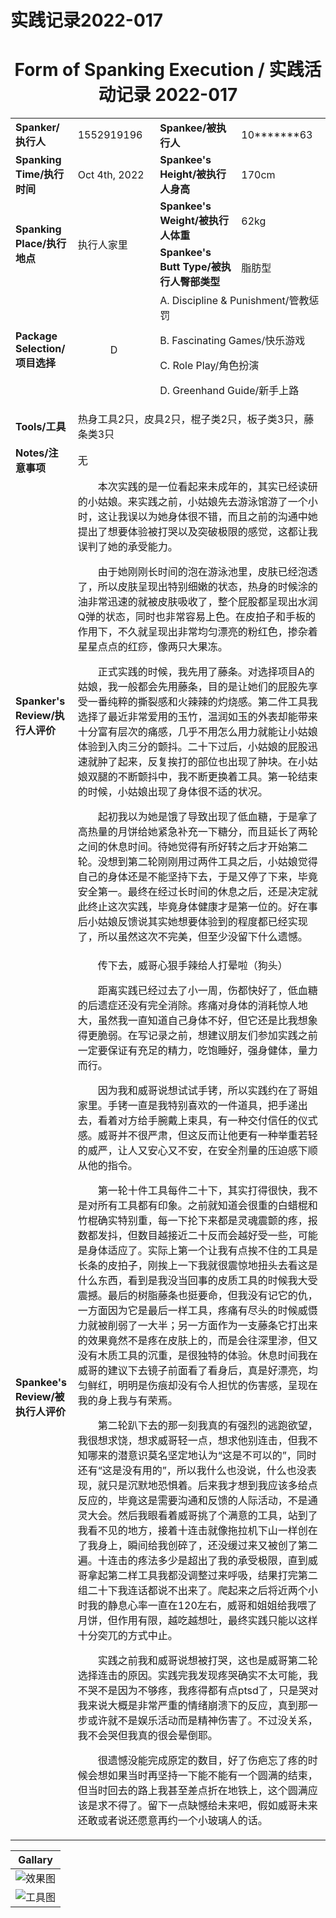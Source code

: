 # 实践记录2022-017

# <center>Form of Spanking Execution / 实践活动记录 2022-017</center>
<table>
    <tr>
        <td><b>Spanker/执行人</b></td>
        <td>1552919196</td>
        <td><b>Spankee/被执行人</b></td>
        <td>10*******63</td>
    </tr>
    <tr>
        <td><b>Spanking Time/执行时间</b></td>
        <td>Oct 4th, 2022</td>
        <td><b>Spankee's Height/被执行人身高</b></td>
        <td>170cm</td>
    </tr>
    <tr>
        <td rowspan=2><b>Spanking Place/执行地点</b></td>
        <td rowspan=2>执行人家里</td>
        <td><b>Spankee's Weight/被执行人体重</b></td>
        <td>62kg</td>
    </tr> 
    <tr>
        <td><b>Spankee's Butt Type/被执行人臀部类型</b></td>
        <td>脂肪型</td>
    </tr>
    <tr>
        <td><b>Package Selection/项目选择</b></td>
        <td style="text-align: center;">D</td>
        <td colspan =2>
        A. Discipline & Punishment/管教惩罚

B. Fascinating Games/快乐游戏

C. Role Play/角色扮演

D. Greenhand Guide/新手上路
        </td>
    </tr>
    <tr>
        <td><b>Tools/工具</b></td>
        <td colspan=3>热身工具2只，皮具2只，棍子类2只，板子类3只，藤条类3只</td>
    </tr>
    <tr>
        <td><b>Notes/注意事项</b></td>
        <td colspan=3>无</td>
    </tr>
    <tr>
        <td><b>Spanker's Review/执行人评价</b></td>
        <td colspan=3>&emsp;&emsp;本次实践的是一位看起来未成年的，其实已经读研的小姑娘。来实践之前，小姑娘先去游泳馆游了一个小时，这让我误以为她身体很不错，而且之前的沟通中她提出了想要体验被打哭以及突破极限的感觉，这都让我误判了她的承受能力。

&emsp;&emsp;由于她刚刚长时间的泡在游泳池里，皮肤已经泡透了，所以皮肤呈现出特别细嫩的状态，热身的时候涂的油非常迅速的就被皮肤吸收了，整个屁股都呈现出水润Q弹的状态，同时也非常容易上色。在皮拍子和手板的作用下，不久就呈现出非常均匀漂亮的粉红色，掺杂着星星点点的红痧，像两只大果冻。

&emsp;&emsp;正式实践的时候，我先用了藤条。对选择项目A的姑娘，我一般都会先用藤条，目的是让她们的屁股先享受一番纯粹的撕裂感和火辣辣的灼烧感。第二件工具我选择了最近非常爱用的玉竹，温润如玉的外表却能带来十分富有层次的痛感，几乎不用怎么用力就能让小姑娘体验到入肉三分的颤抖。二十下过后，小姑娘的屁股迅速就肿了起来，反复挨打的部位也出现了肿块。在小姑娘双腿的不断颤抖中，我不断更换着工具。第一轮结束的时候，小姑娘出现了身体很不适的状况。

&emsp;&emsp;起初我以为她是饿了导致出现了低血糖，于是拿了高热量的月饼给她紧急补充一下糖分，而且延长了两轮之间的休息时间。待她觉得有所好转之后才开始第二轮。没想到第二轮刚刚用过两件工具之后，小姑娘觉得自己的身体还是不能坚持下去，于是又停了下来，毕竟安全第一。最终在经过长时间的休息之后，还是决定就此终止这次实践，毕竟身体健康才是第一位的。好在事后小姑娘反馈说其实她想要体验到的程度都已经实现了，所以虽然这次不完美，但至少没留下什么遗憾。
        </td>
    </tr>
    <tr>
        <td><b>Spankee's Review/被执行人评价 </b></td>
        <td colspan=3>&emsp;&emsp;传下去，威哥心狠手辣给人打晕啦（狗头）

&emsp;&emsp;距离实践已经过去了小一周，伤都快好了，低血糖的后遗症还没有完全消除。疼痛对身体的消耗惊人地大，虽然我一直知道自己身体不好，但它还是比我想象得更脆弱。在写记录之前，想建议朋友们参加实践之前一定要保证有充足的精力，吃饱睡好，强身健体，量力而行。

&emsp;&emsp;因为我和威哥说想试试手铐，所以实践约在了哥姐家里。手铐一直是我特别喜欢的一件道具，把手递出去，看着对方给手腕戴上束具，有一种交付信任的仪式感。威哥并不很严肃，但这反而让他更有一种举重若轻的威严，让人又安心又不安，在安全剂量的压迫感下顺从他的指令。

&emsp;&emsp;第一轮十件工具每件二十下，其实打得很快，我不是对所有工具都有印象。之前就知道会很重的白蜡棍和竹棍确实特别重，每一下抡下来都是灵魂震颤的疼，报数都发抖，但数目越接近二十反而会越好受一些，可能是身体适应了。实际上第一个让我有点挨不住的工具是长条的皮拍子，刚挨上一下我就很震惊地扭头去看这是什么东西，看到是我没当回事的皮质工具的时候我大受震撼。最后的树脂藤条也挺要命，但我没有记它的仇，一方面因为它是最后一样工具，疼痛有尽头的时候威慑力就被削弱了一大半；另一方面作为一支藤条它打出来的效果竟然不是疼在皮肤上的，而是会往深里渗，但又没有木质工具的沉重，是很独特的体验。休息时间我在威哥的建议下去镜子前面看了看身后，真是好漂亮，均匀鲜红，明明是伤痕却没有令人担忧的伤害感，呈现在我的身上我与有荣焉。

&emsp;&emsp;第二轮趴下去的那一刻我真的有强烈的逃跑欲望，我很想求饶，想求威哥轻一点，想求他别连击，但我不知哪来的潜意识莫名坚定地认为“这是不可以的”，同时还有“这是没有用的”，所以我什么也没说，什么也没表现，就只是沉默地恐惧着。后来我才想到我应该多给点反应的，毕竟这是需要沟通和反馈的人际活动，不是通灵大会。然后我眼看着威哥挑了个满意的工具，站到了我看不见的地方，接着十连击就像拖拉机下山一样创在了我身上，瞬间给我创碎了，还没缓过来又被创了第二遍。十连击的疼法多少是超出了我的承受极限，直到威哥拿起第二样工具我都没调整过来呼吸，结果打完第二组二十下我连话都说不出来了。爬起来之后将近两个小时我的静息心率一直在120左右，威哥和姐姐给我喂了月饼，但作用有限，越吃越想吐，最终实践只能以这样十分突兀的方式中止。

&emsp;&emsp;实践之前我和威哥说想被打哭，这也是威哥第二轮选择连击的原因。实践完我发现疼哭确实不太可能，我不哭不是因为不够疼，我疼得都有点ptsd了，只是哭对我来说大概是非常严重的情绪崩溃下的反应，真到那一步或许就不是娱乐活动而是精神伤害了。不过没关系，我不会哭但我真的很会晕倒耶。

&emsp;&emsp;很遗憾没能完成原定的数目，好了伤疤忘了疼的时候会想如果当时再坚持一下能不能有一个圆满的结束，但当时回去的路上我甚至差点折在地铁上，这个圆满应该是求不得了。留下一点缺憾给未来吧，假如威哥未来还敢或者说还愿意再约一个小玻璃人的话。</td>
    </tr>
</table>

|**Gallary**|
|---|
|![效果图](https://github.com/av18styles/resource.io/blob/main/images/2022-017.jpg?raw=true "效果")
![工具图](https://github.com/av18styles/resource.io/blob/main/images/tools-2022-017.jpg?raw=true "工具")|
